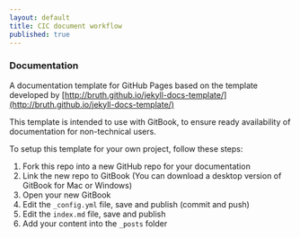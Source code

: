 ```yaml
---
layout: default
title: CIC document workflow
published: true
---
```


### Documentation

A documentation template for GitHub Pages based on the template developed by [http://bruth.github.io/jekyll-docs-template/](http://bruth.github.io/jekyll-docs-template/)

This template is intended to use with GitBook, to ensure ready availability of documentation for non-technical users.

To setup this template for your own project, follow these steps:

1. Fork this repo into a new GitHub repo for your documentation
2. Link the new repo to GitBook \(You can download a desktop version of GitBook for Mac or Windows\)
3. Open your new GitBook
4. Edit the `_config.yml` file, save and publish \(commit and push\)
5. Edit the  `index.md` file, save and publish
6. Add your content into the `_posts` folder



